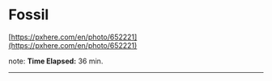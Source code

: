 <!-- .slide: data-background="img/background/usb-sticks.jpg" data-background-color="black" data-background-opacity="0.3"-->

# Fossil

[https://pxhere.com/en/photo/652221](https://pxhere.com/en/photo/652221)  <!-- .element: class="attribution" -->

note: 
**Time Elapsed:** 36 min.

---

